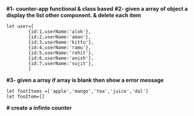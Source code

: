 **#1- counter-app functional & class based**
**#2- given a array of object a display the list other component. & delete each item**
```
let user=[
        {id:1,userName:'alok'},
        {id:2,userName:'aman'},
        {id:3,userName:'kittu'},
        {id:4,userName:'ramu'},
        {id:5,userName:'rohit'},
        {id:6,userName:'anish'},
        {id:7,userName:'sujit'},
        ]
```

**#3- given a array if array is blank then show a error message**
```
let footItems =['apple','mango','tea','juice','dal']
let fooItem=[]
```

**# create a infinte counter**
